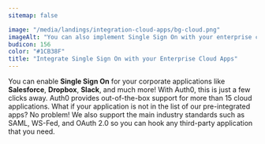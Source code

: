 ```yaml
---
sitemap: false

image: "/media/landings/integration-cloud-apps/bg-cloud.png"
imageAlt: "You can also implement Single Sign On with your enterprise cloud apps."
budicon: 156
color: "#1CB38F"
title: "Integrate Single Sign On with your Enterprise Cloud Apps"
---
```

You can enable **Single Sign On** for your corporate applications like **Salesforce**, **Dropbox**, **Slack**, and much more! With Auth0, this is just a few clicks away. Auth0 provides out-of-the-box support for more than 15 cloud applications. What if your application is not in the list of our pre-integrated apps? No problem! We also support the main industry standards such as SAML, WS-Fed, and OAuth 2.0 so you can hook any third-party application that you need.